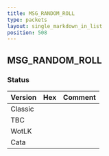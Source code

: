 ```yaml
---
title: MSG_RANDOM_ROLL
type: packets
layout: single_markdown_in_list
position: 508
---
```


## MSG_RANDOM_ROLL

### Status

Version | Hex | Comment
---------- | ---------- | ---------- 
Classic |  |  
TBC |  |  
WotLK |  |  
Cata |  |  
